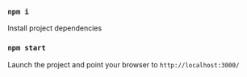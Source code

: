 ### `npm i`

Install project dependencies

### `npm start` 

Launch the project and point your browser to `http://localhost:3000/`
